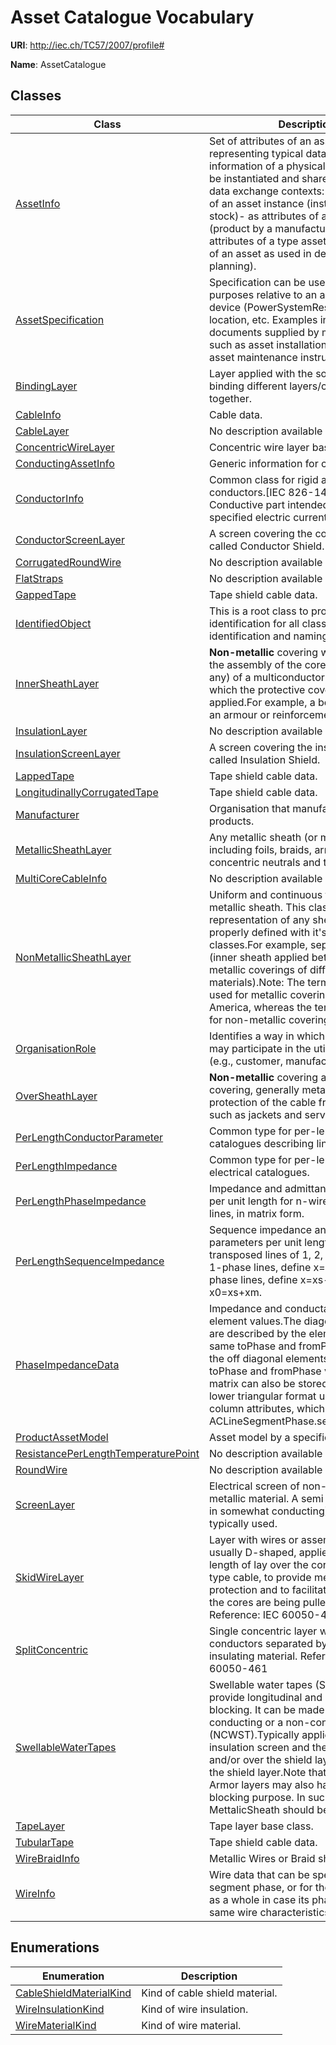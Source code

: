 # Asset Catalogue Vocabulary

**URI**: http://iec.ch/TC57/2007/profile#

**Name**: AssetCatalogue

## Classes

| Class | Description |
| --- | --- |
| [AssetInfo](AssetInfo.md) | Set of attributes of an asset, representing typical datasheet information of a physical device that can be instantiated and shared in different data exchange contexts:- as attributes of an asset instance (installed or in stock)- as attributes of an asset model (product by a manufacturer)- as attributes of a type asset (generic type of an asset as used in designs/extension planning). |
| [AssetSpecification](AssetSpecification.md) | Specification can be used for various purposes relative to an asset, a logical device (PowerSystemResource), location, etc. Examples include documents supplied by manufacturers such as asset installation instructions, asset maintenance instructions, etc. |
| [BindingLayer](BindingLayer.md) | Layer applied with the sole purpose of binding different layers/cores of cable together. |
| [CableInfo](CableInfo.md) | Cable data. |
| [CableLayer](CableLayer.md) | No description available |
| [ConcentricWireLayer](ConcentricWireLayer.md) | Concentric wire layer base class. |
| [ConductingAssetInfo](ConductingAssetInfo.md) | Generic information for conducting asset |
| [ConductorInfo](ConductorInfo.md) | Common class for rigid and flexible conductors.[IEC 826-14-06]: Conductive part intended to carry a specified electric current |
| [ConductorScreenLayer](ConductorScreenLayer.md) | A screen covering the conductor. Also called Conductor Shield. |
| [CorrugatedRoundWire](CorrugatedRoundWire.md) | No description available |
| [FlatStraps](FlatStraps.md) | No description available |
| [GappedTape](GappedTape.md) | Tape shield cable data. |
| [IdentifiedObject](IdentifiedObject.md) | This is a root class to provide common identification for all classes needing identification and naming attributes. |
| [InnerSheathLayer](InnerSheathLayer.md) | <b>Non-metallic</b> covering which surrounds the assembly of the cores (and fillers, if any) of a multiconductor cable and over which the protective covering is applied.For example, a bedding layer for an armour or reinforcement. |
| [InsulationLayer](InsulationLayer.md) | No description available |
| [InsulationScreenLayer](InsulationScreenLayer.md) | A screen covering the insulation. Also called Insulation Shield. |
| [LappedTape](LappedTape.md) | Tape shield cable data. |
| [LongitudinallyCorrugatedTape](LongitudinallyCorrugatedTape.md) | Tape shield cable data. |
| [Manufacturer](Manufacturer.md) | Organisation that manufactures asset products. |
| [MetallicSheathLayer](MetallicSheathLayer.md) | Any metallic sheath (or metal screen), including foils, braids, armours, concentric neutrals and tape shields. |
| [MultiCoreCableInfo](MultiCoreCableInfo.md) | No description available |
| [NonMetallicSheathLayer](NonMetallicSheathLayer.md) | Uniform and continuous tubular non-metallic sheath. This class allows for the representation of any sheaths not properly defined with it's children classes.For example, separation sheaths (inner sheath applied between two metallic coverings of different materials).Note: The term sheath is only used for metallic coverings in North America, whereas the term jacket is used for non-metallic coverings. |
| [OrganisationRole](OrganisationRole.md) | Identifies a way in which an organisation may participate in the utility enterprise (e.g., customer, manufacturer, etc). |
| [OverSheathLayer](OverSheathLayer.md) | <b>Non-metallic</b> covering applied over a covering, generally metallic, ensuring the protection of the cable from the outside, such as jackets and servings. |
| [PerLengthConductorParameter](PerLengthConductorParameter.md) | Common type for per-length electrical catalogues describing line parameters. |
| [PerLengthImpedance](PerLengthImpedance.md) | Common type for per-length impedance electrical catalogues. |
| [PerLengthPhaseImpedance](PerLengthPhaseImpedance.md) | Impedance and admittance parameters per unit length for n-wire unbalanced lines, in matrix form. |
| [PerLengthSequenceImpedance](PerLengthSequenceImpedance.md) | Sequence impedance and admittance parameters per unit length, for transposed lines of 1, 2, or 3 phases. For 1-phase lines, define x=x0=xself. For 2-phase lines, define x=xs-xm and x0=xs+xm. |
| [PhaseImpedanceData](PhaseImpedanceData.md) | Impedance and conductance matrix element values.The diagonal elements are described by the elements having the same toPhase and fromPhase value and the off diagonal elements have different toPhase and fromPhase values.  The matrix can also be stored in symmetric lower triangular format using the row and column attributes, which map to ACLineSegmentPhase.sequenceNumber. |
| [ProductAssetModel](ProductAssetModel.md) | Asset model by a specific manufacturer. |
| [ResistancePerLengthTemperaturePoint](ResistancePerLengthTemperaturePoint.md) | No description available |
| [RoundWire](RoundWire.md) | No description available |
| [ScreenLayer](ScreenLayer.md) | Electrical screen of non-metallic and/or metallic material. A semi conducting (as in somewhat conducting) material is typically used. |
| [SkidWireLayer](SkidWireLayer.md) | Layer with wires or assembly of wires, usually D-shaped, applied with a long length of lay over the cores of a pipe-type cable, to provide mechanical protection and to facilitate sliding while the cores are being pulled into the pipe.  Reference: IEC 60050-461 |
| [SplitConcentric](SplitConcentric.md) | Single concentric layer with two conductors separated by each other by insulating material. Reference: IEC 60050-461 |
| [SwellableWaterTapes](SwellableWaterTapes.md) | Swellable water tapes (SWTPs) to provide longitudinal and radial water blocking. It can be made of a semi-conducting or a non-conductive material (NCWST).Typically applied between the insulation screen and the shield layers and/or over the shield layer and/or over the shield layer.Note that the Shield and Armor layers may also have a water blocking purpose. In such cases MettalicSheath should be used instead. |
| [TapeLayer](TapeLayer.md) | Tape layer base class. |
| [TubularTape](TubularTape.md) | Tape shield cable data. |
| [WireBraidInfo](WireBraidInfo.md) | Metallic Wires or Braid sheath. |
| [WireInfo](WireInfo.md) | Wire data that can be specified per line segment phase, or for the line segment as a whole in case its phases all have the same wire characteristics. |


## Enumerations

| Enumeration | Description |
| --- | --- |
| [CableShieldMaterialKind](CableShieldMaterialKind.md) | Kind of cable shield material. |
| [WireInsulationKind](WireInsulationKind.md) | Kind of wire insulation. |
| [WireMaterialKind](WireMaterialKind.md) | Kind of wire material. |

